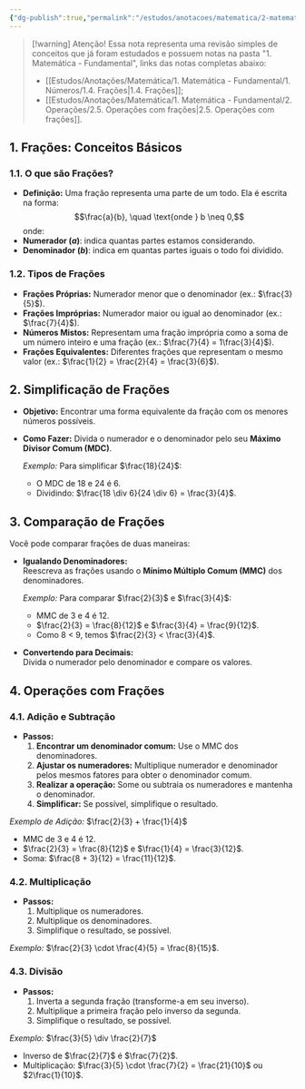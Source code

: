 ```yaml
---
{"dg-publish":true,"permalink":"/estudos/anotacoes/matematica/2-matematica-basico/2-fracoes-e-numeros-decimais/2-1-fracoes-revisao/","updated":"2025-03-15T14:07:15.285-03:00"}
---
```


> [!warning] Atenção!
> Essa nota representa uma revisão simples de conceitos que já foram estudados e possuem notas na pasta "1. Matemática - Fundamental", links das notas completas abaixo:
> - [[Estudos/Anotações/Matemática/1. Matemática - Fundamental/1. Números/1.4. Frações\|1.4. Frações]];
> - [[Estudos/Anotações/Matemática/1. Matemática - Fundamental/2. Operações/2.5. Operações com frações\|2.5. Operações com frações]].

## 1. Frações: Conceitos Básicos

### 1.1. O que são Frações?

- **Definição:** Uma fração representa uma parte de um todo. Ela é escrita na forma:
$$\frac{a}{b}, \quad \text{onde } b \neq 0,$$
onde:
- **Numerador ($a$)**: indica quantas partes estamos considerando.
- **Denominador ($b$)**: indica em quantas partes iguais o todo foi dividido.

### 1.2. Tipos de Frações

- **Frações Próprias:** Numerador menor que o denominador (ex.: $\frac{3}{5}$).
- **Frações Impróprias:** Numerador maior ou igual ao denominador (ex.: $\frac{7}{4}$).
- **Números Mistos:** Representam uma fração imprópria como a soma de um número inteiro e uma fração (ex.: $\frac{7}{4} = 1\frac{3}{4}$).
- **Frações Equivalentes:** Diferentes frações que representam o mesmo valor (ex.: $\frac{1}{2} = \frac{2}{4} = \frac{3}{6}$).

## 2. Simplificação de Frações

- **Objetivo:** Encontrar uma forma equivalente da fração com os menores números possíveis.
- **Como Fazer:** Divida o numerador e o denominador pelo seu **Máximo Divisor Comum (MDC)**.
	
	*Exemplo:* Para simplificar $\frac{18}{24}$:
	
	- O MDC de 18 e 24 é 6.
	- Dividindo: $\frac{18 \div 6}{24 \div 6} = \frac{3}{4}$.

## 3. Comparação de Frações

Você pode comparar frações de duas maneiras:

- **Igualando Denominadores:**  
	Reescreva as frações usando o **Mínimo Múltiplo Comum (MMC)** dos denominadores.
	
	*Exemplo:* Para comparar $\frac{2}{3}$ e $\frac{3}{4}$:
	
	- MMC de 3 e 4 é 12.
	- $\frac{2}{3} = \frac{8}{12}$ e $\frac{3}{4} = \frac{9}{12}$.
	- Como 8 < 9, temos $\frac{2}{3} < \frac{3}{4}$.

- **Convertendo para Decimais:**  
	Divida o numerador pelo denominador e compare os valores.

## 4. Operações com Frações

### 4.1. Adição e Subtração

- **Passos:**
	1. **Encontrar um denominador comum:** Use o MMC dos denominadores.
	2. **Ajustar os numeradores:** Multiplique numerador e denominador pelos mesmos fatores para obter o denominador comum.
	3. **Realizar a operação:** Some ou subtraia os numeradores e mantenha o denominador.
	4. **Simplificar:** Se possível, simplifique o resultado.

*Exemplo de Adição:* $\frac{2}{3} + \frac{1}{4}$

- MMC de 3 e 4 é 12.
- $\frac{2}{3} = \frac{8}{12}$ e $\frac{1}{4} = \frac{3}{12}$.
- Soma: $\frac{8 + 3}{12} = \frac{11}{12}$.

### 4.2. Multiplicação

- **Passos:**
	1. Multiplique os numeradores.
	2. Multiplique os denominadores.
	3. Simplifique o resultado, se possível.

*Exemplo:* $\frac{2}{3} \cdot \frac{4}{5} = \frac{8}{15}$.

### 4.3. Divisão

- **Passos:**
	1. Inverta a segunda fração (transforme-a em seu inverso).
	2. Multiplique a primeira fração pelo inverso da segunda.
	3. Simplifique o resultado, se possível.

*Exemplo:* $\frac{3}{5} \div \frac{2}{7}$

- Inverso de $\frac{2}{7}$ é $\frac{7}{2}$.
- Multiplicação: $\frac{3}{5} \cdot \frac{7}{2} = \frac{21}{10}$ ou $2\frac{1}{10}$.